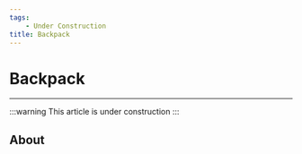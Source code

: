```yaml
---
tags:
    - Under Construction
title: Backpack
---
```


# Backpack

___

:::warning
This article is under construction
:::

## About
